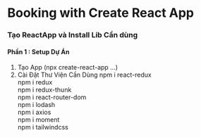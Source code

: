 # Booking with Create React App
### Tạo ReactApp và Install Lib Cần dùng
#### Phần 1 : Setup Dự Án
  1. Tạo App (npx create-react-app ...)
  2. Cài Đặt Thư Viện Cần Dùng
        npm i react-redux </br>
        npm i redux </br>
        npm i redux-thunk </br>
        npm i react-router-dom </br>
        npm i lodash </br>
        npm i axios </br>
        npm i moment </br>
        npm i tailwindcss </br>
